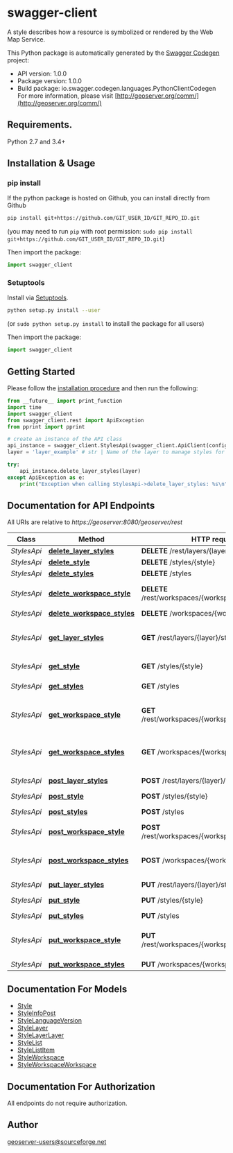 # swagger-client
A style describes how a resource is symbolized or rendered by the Web Map Service.

This Python package is automatically generated by the [Swagger Codegen](https://github.com/swagger-api/swagger-codegen) project:

- API version: 1.0.0
- Package version: 1.0.0
- Build package: io.swagger.codegen.languages.PythonClientCodegen
For more information, please visit [http://geoserver.org/comm/](http://geoserver.org/comm/)

## Requirements.

Python 2.7 and 3.4+

## Installation & Usage
### pip install

If the python package is hosted on Github, you can install directly from Github

```sh
pip install git+https://github.com/GIT_USER_ID/GIT_REPO_ID.git
```
(you may need to run `pip` with root permission: `sudo pip install git+https://github.com/GIT_USER_ID/GIT_REPO_ID.git`)

Then import the package:
```python
import swagger_client 
```

### Setuptools

Install via [Setuptools](http://pypi.python.org/pypi/setuptools).

```sh
python setup.py install --user
```
(or `sudo python setup.py install` to install the package for all users)

Then import the package:
```python
import swagger_client
```

## Getting Started

Please follow the [installation procedure](#installation--usage) and then run the following:

```python
from __future__ import print_function
import time
import swagger_client
from swagger_client.rest import ApiException
from pprint import pprint

# create an instance of the API class
api_instance = swagger_client.StylesApi(swagger_client.ApiClient(configuration))
layer = 'layer_example' # str | Name of the layer to manage styles for

try:
    api_instance.delete_layer_styles(layer)
except ApiException as e:
    print("Exception when calling StylesApi->delete_layer_styles: %s\n" % e)

```

## Documentation for API Endpoints

All URIs are relative to *https://geoserver:8080/geoserver/rest*

Class | Method | HTTP request | Description
------------ | ------------- | ------------- | -------------
*StylesApi* | [**delete_layer_styles**](docs/StylesApi.md#delete_layer_styles) | **DELETE** /rest/layers/{layer}/styles | 
*StylesApi* | [**delete_style**](docs/StylesApi.md#delete_style) | **DELETE** /styles/{style} | Delete style
*StylesApi* | [**delete_styles**](docs/StylesApi.md#delete_styles) | **DELETE** /styles | 
*StylesApi* | [**delete_workspace_style**](docs/StylesApi.md#delete_workspace_style) | **DELETE** /rest/workspaces/{workspace}/styles/{style} | Delete style in a given workspace
*StylesApi* | [**delete_workspace_styles**](docs/StylesApi.md#delete_workspace_styles) | **DELETE** /workspaces/{workspace}/styles | 
*StylesApi* | [**get_layer_styles**](docs/StylesApi.md#get_layer_styles) | **GET** /rest/layers/{layer}/styles | Get a list of layer alternate styles
*StylesApi* | [**get_style**](docs/StylesApi.md#get_style) | **GET** /styles/{style} | Retrieve a style
*StylesApi* | [**get_styles**](docs/StylesApi.md#get_styles) | **GET** /styles | Get a list of styles
*StylesApi* | [**get_workspace_style**](docs/StylesApi.md#get_workspace_style) | **GET** /rest/workspaces/{workspace}/styles/{style} | Retrieve a style from a given workspace
*StylesApi* | [**get_workspace_styles**](docs/StylesApi.md#get_workspace_styles) | **GET** /workspaces/{workspace}/styles | Get a list of styles in a given workspace
*StylesApi* | [**post_layer_styles**](docs/StylesApi.md#post_layer_styles) | **POST** /rest/layers/{layer}/styles | Add a new style
*StylesApi* | [**post_style**](docs/StylesApi.md#post_style) | **POST** /styles/{style} | 
*StylesApi* | [**post_styles**](docs/StylesApi.md#post_styles) | **POST** /styles | Add a new style
*StylesApi* | [**post_workspace_style**](docs/StylesApi.md#post_workspace_style) | **POST** /rest/workspaces/{workspace}/styles/{style} | 
*StylesApi* | [**post_workspace_styles**](docs/StylesApi.md#post_workspace_styles) | **POST** /workspaces/{workspace}/styles | Add a new style to a given workspace
*StylesApi* | [**put_layer_styles**](docs/StylesApi.md#put_layer_styles) | **PUT** /rest/layers/{layer}/styles | 
*StylesApi* | [**put_style**](docs/StylesApi.md#put_style) | **PUT** /styles/{style} | Modify a single style
*StylesApi* | [**put_styles**](docs/StylesApi.md#put_styles) | **PUT** /styles | 
*StylesApi* | [**put_workspace_style**](docs/StylesApi.md#put_workspace_style) | **PUT** /rest/workspaces/{workspace}/styles/{style} | Modify a single style in a given workspace
*StylesApi* | [**put_workspace_styles**](docs/StylesApi.md#put_workspace_styles) | **PUT** /workspaces/{workspace}/styles | 


## Documentation For Models

 - [Style](docs/Style.md)
 - [StyleInfoPost](docs/StyleInfoPost.md)
 - [StyleLanguageVersion](docs/StyleLanguageVersion.md)
 - [StyleLayer](docs/StyleLayer.md)
 - [StyleLayerLayer](docs/StyleLayerLayer.md)
 - [StyleList](docs/StyleList.md)
 - [StyleListItem](docs/StyleListItem.md)
 - [StyleWorkspace](docs/StyleWorkspace.md)
 - [StyleWorkspaceWorkspace](docs/StyleWorkspaceWorkspace.md)


## Documentation For Authorization

 All endpoints do not require authorization.


## Author

geoserver-users@sourceforge.net

